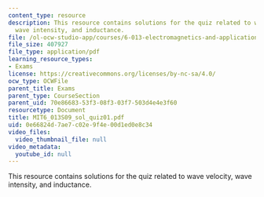 ```yaml
---
content_type: resource
description: This resource contains solutions for the quiz related to wave velocity,
  wave intensity, and inductance.
file: /ol-ocw-studio-app/courses/6-013-electromagnetics-and-applications-spring-2009/0e66824d7ae7c02e9f4e00d1ed0e8c34_MIT6_013S09_sol_quiz01.pdf
file_size: 407927
file_type: application/pdf
learning_resource_types:
- Exams
license: https://creativecommons.org/licenses/by-nc-sa/4.0/
ocw_type: OCWFile
parent_title: Exams
parent_type: CourseSection
parent_uid: 70e86683-53f3-08f3-03f7-503d4e4e3f60
resourcetype: Document
title: MIT6_013S09_sol_quiz01.pdf
uid: 0e66824d-7ae7-c02e-9f4e-00d1ed0e8c34
video_files:
  video_thumbnail_file: null
video_metadata:
  youtube_id: null
---
```

This resource contains solutions for the quiz related to wave velocity, wave intensity, and inductance.